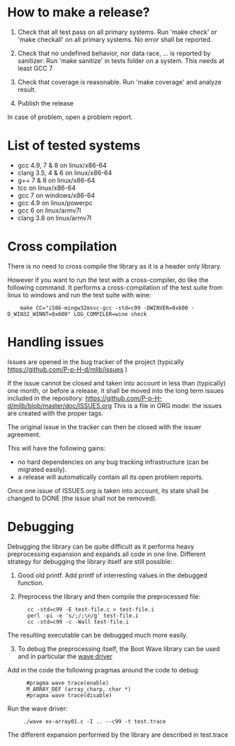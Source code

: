 How to make a release?
======================

1) Check that all test pass on all primary systems.
   Run 'make check' or 'make checkall' on all primary systems.
   No error shall be reported.
   
2) Check that no undefined behavior, nor data race, ... is reported by sanitizer:
   Run 'make sanitize'  in tests folder on a system.
   This needs at least GCC 7

3) Check that coverage is reasonable.
   Run 'make coverage' and analyze result.

4) Publish the release

In case of problem, open a problem report.


List of tested systems
=======================

* gcc 4.9, 7 & 8 on linux/x86-64
* clang 3.5, 4 & 6 on linux/x86-64
* g++ 7 & 8 on linux/x86-64
* tcc on linux/x86-64
* gcc 7 on windows/x86-64
* gcc 4.9 on linux/powerpc
* gcc 6 on linux/armv7l
* clang 3.8 on linux/armv7l


Cross compilation
=================

There is no need to cross compile the library as it is a header only library.

However if you want to run the test with a cross-compiler, do like the following
command. It performs a cross-compilation of the test suite from linux to windows
and run the test suite with wine:

        make CC="i586-mingw32msvc-gcc -std=c99 -DWINVER=0x600 -D_WIN32_WINNT=0x600" LOG_COMPILER=wine check


Handling issues
===============

Issues are opened in the bug tracker of the project (typically https://github.com/P-p-H-d/mlib/issues )

If the issue cannot be closed and taken into account in less than (typically) one month,
or before a release,
it shall be moved into the long term issues included in the repository:
https://github.com/P-p-H-d/mlib/blob/master/doc/ISSUES.org
This is a file in ORG mode: the issues are created with the proper tags.

The original issue in the tracker can then be closed with the issuer agreement.

This will have the following gains:

- no hard dependencies on any bug tracking infrastructure (can be migrated easily). 
- a release will automatically contain all its open problem reports.

Once one issue of ISSUES.org is taken into account,
its state shall be changed to DONE (the issue shall not be removed).


Debugging
===============

Debugging the library can be quite difficult
as it performs heavy preprocessing expansion
and expands all code in one line.
Different strategy for debugging the library itself are still possible:

1) Good old printf.
Add printf of interresting values in the debugged function.


2) Preprocess the library and then compile the preprocessed file:

          cc -std=c99 -E test-file.c > test-file.i
          perl -pi -e 's/;/;\n/g' test-file.i
          cc -std=c99 -c -Wall test-file.i

 The resulting executable can be debugged much more easily.


3) To debug the preprocessing itself, the Boot Wave library can be used
and in particular the [wave driver](https://www.boost.org/doc/libs/1_71_0/libs/wave/doc/wave_driver.html)

 Add in the code the following pragmas around the code to debug:

     	  #pragma wave trace(enable)  
     	  M_ARRAY_DEF (array_charp, char *)
     	  #pragma wave trace(disable)

Run the wave driver:

    	 ./wave ex-array01.c -I .. --c99 -t test.trace

The different expansion performed by the library are described in test.trace
